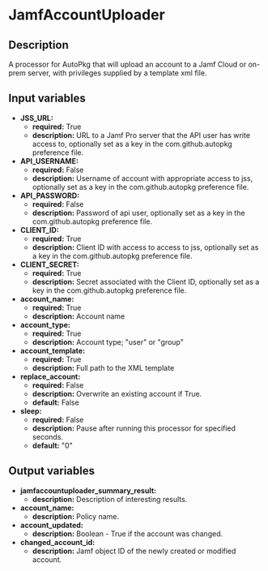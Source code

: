 # JamfAccountUploader

## Description

A processor for AutoPkg that will upload an account to a Jamf Cloud or on-prem server, with privileges supplied by a template xml file.

## Input variables

- **JSS_URL:**
  - **required:** True
  - **description:** URL to a Jamf Pro server that the API user has write access to, optionally set as a key in the com.github.autopkg preference file.
- **API_USERNAME:**
  - **required:** False
  - **description:** Username of account with appropriate access to jss, optionally set as a key in the com.github.autopkg preference file.
- **API_PASSWORD:**
  - **required:** False
  - **description:** Password of api user, optionally set as a key in the com.github.autopkg preference file.
- **CLIENT_ID:**
  - **required:** True
  - **description:** Client ID with access to access to jss, optionally set as a key in the com.github.autopkg preference file.
- **CLIENT_SECRET:**
  - **required:** True
  - **description:** Secret associated with the Client ID, optionally set as a key in the com.github.autopkg preference file.
- **account_name:**
  - **required:** True
  - **description:** Account name
- **account_type:**
  - **required:** True
  - **description:** Account type; "user" or "group"
- **account_template:**
  - **required:** True
  - **description:** Full path to the XML template
- **replace_account:**
  - **required:** False
  - **description:** Overwrite an existing account if True.
  - **default:** False
- **sleep:**
  - **required:** False
  - **description:** Pause after running this processor for specified seconds.
  - **default:** "0"

## Output variables

- **jamfaccountuploader_summary_result:**
  - **description:** Description of interesting results.
- **account_name:**
  - **description:** Policy name.
- **account_updated:**
  - **description:** Boolean - True if the account was changed.
- **changed_account_id:**
  - **description:** Jamf object ID of the newly created or modified account.
